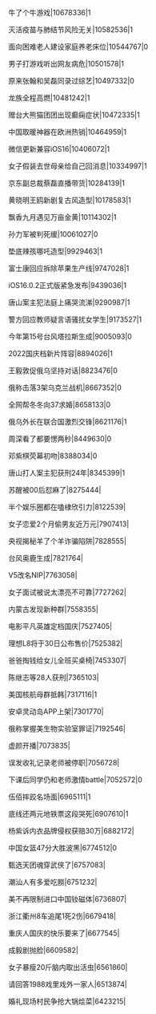 牛了个牛游戏|10678336|1

灭活疫苗与肺结节风险无关|10582536|1

面向困难老人建设家庭养老床位|10544767|0

男子打游戏听出网友病危|10501578|1

原来张翰和吴磊同录过综艺|10497332|0

龙族全程高燃|10481242|1

赠台大熊猫团团出现癫痫症状|10472335|1

中国取暖神器在欧洲热销|10464959|1

微信更新兼容iOS16|10406072|1

女子假装去世母亲给自己回消息|10334997|1

京东副总裁蔡磊直播带货|10284139|1

黄晓明王鸥新剧复古风造型|10178583|1

飘香九月遇见万亩金黄|10114302|1

孙力军被判死缓|10061027|0

垫底辣孩哪吒造型|9929463|1

富士康回应拆除苹果生产线|9747028|1

iOS16.0.2正式版紧急发布|9439036|1

唐山案主犯法庭上痛哭流涕|9290987|1

警方回应教师疑言语骚扰女学生|9173527|1

今年第15号台风塔拉斯生成|9005093|0

2022国庆档新片阵容|8894026|1

王毅敦促俄乌坚持对话|8823476|0

俄称击落3架乌克兰战机|8667352|0

全网帮冬冬向37求婚|8658133|0

俄乌外长在联合国激烈交锋|8621176|1

周深看了都要愣两秒|8449630|0

邓紫棋荧幕初吻|8388034|0

唐山打人案主犯获刑24年|8345399|1

苏醒被00后怼麻了|8275444|

半个娱乐圈都在嗑棣欣引力|8122539|

女子恋爱2个月偷男友近万元|7907413|

央视揭秘羊了个羊诈骗陷阱|7828555|

台风奥鹿生成|7821764|

V5改名NIP|7763058|

女子面试被说太漂亮不可靠|7727262|

内蒙古发现新种群|7558355|

电影平凡英雄定档国庆|7527405|

理想L8将于30日公布售价|7525382|

爸爸掏钱给女儿全班买桌椅|7453307|

陈继志等28人获刑|7365103|

美国核航母群抵韩|7317116|1

安卓灵动岛APP上架|7301770|

俄称掌握美生物实验室罪证|7192546|

虚颜开播|7073835|

误发收礼记录老师被停职|7056728|

下课后同学仍和老师激情battle|7052572|0

伍佰摔跤名场面|6965111|1

底线还两元地铁票这段哭死|6907610|1

杨紫诉内衣品牌侵权获赔30万|6882172|

中国女篮47分大胜波黑|6774512|0

甄选天团魂穿武侠了|6757083|

潮汕人有多爱吃朥|6751232|

美不再限制进口中国钕磁体|6736807|

浙江衢州8车追尾1死2伤|6679418|

重庆人国庆的快乐要来了|6677545|

成毅剧抛脸|6609582|

女子暴瘦20斤脑内取出活虫|6561860|

请回答1988戏里戏外一家人|6513874|

婚礼现场村民争抢大锅烩菜|6423215|

